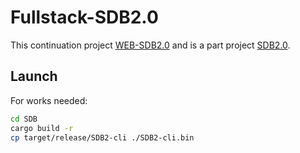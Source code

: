 # Fullstack-SDB2.0

This continuation project [WEB-SDB2.0](https://github.com/tonakihan/WEB-SDB2.0_old) and is a part project [SDB2.0](https://github.com/tonakihan/SimpleDataBase-2.0).

## Launch
For works needed:
``` bash
cd SDB
cargo build -r
cp target/release/SDB2-cli ./SDB2-cli.bin
```

